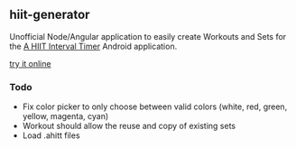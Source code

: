 ## hiit-generator

Unofficial Node/Angular application to easily create Workouts and Sets for the [A HIIT Interval Timer](https://play.google.com/store/apps/details?id=com.pimpimmobile.atimer) Android application.

[try it online](http://hiit.briac.net/)

### Todo

* Fix color picker to only choose between valid colors (white, red, green, yellow, magenta, cyan)
* Workout should allow the reuse and copy of existing sets
* Load .ahitt files

